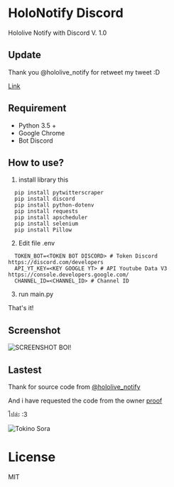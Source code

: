 # HoloNotify Discord 
Hololive Notify with Discord V. 1.0

## Update

Thank you @hololive_notify for retweet my tweet :D

[Link](https://twitter.com/hololive_notify/status/1339500271475458049)

## Requirement
- Python 3.5 + 
- Google Chrome 
- Bot Discord

## How to use?
1. install library this
```
  pip install pytwitterscraper
  pip install discord
  pip install python-dotenv
  pip install requests
  pip install apscheduler
  pip install selenium
  pip install Pillow
```
2. Edit file .env
```
  TOKEN_BOT=<TOKEN BOT DISCORD> # Token Discord https://discord.com/developers
  API_YT_KEY=<KEY GOOGLE YT> # API Youtube Data V3 https://console.developers.google.com/
  CHANNEL_ID=<CHANNEL_ID> # Channel ID
```
3. run main.py

That's it!

## Screenshot

![SCREENSHOT BOI!](https://github.com/mrwan200/holonotify_discord/blob/main/screenshot.png)

## Lastest 
Thank for source code from 
[@hololive_notify](https://twitter.com/hololive_notify)

And i have requested the code from the owner
[proof](https://twitter.com/hololive_notify/status/1337747312651558912)

ไปล่ะ :3

![Tokino Sora](https://media1.tenor.com/images/e63ce8aab772664b6e0800ed7a6bba72/tenor.gif)

# License

MIT

